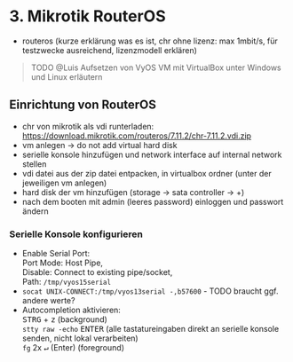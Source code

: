 # 3. Mikrotik RouterOS

* routeros (kurze erklärung was es ist, chr ohne lizenz: max 1mbit/s, für testzwecke ausreichend, lizenzmodell erklären)

> TODO @Luis Aufsetzen von VyOS VM mit VirtualBox unter Windows und Linux erläutern

## Einrichtung von RouterOS
- chr von mikrotik als vdi runterladen: https://download.mikrotik.com/routeros/7.11.2/chr-7.11.2.vdi.zip
- vm anlegen -> do not add virtual hard disk
- serielle konsole hinzufügen und network interface auf internal network stellen
- vdi datei aus der zip datei entpacken, in virtualbox ordner (unter der jeweiligen vm anlegen)
- hard disk der vm hinzufügen (storage -> sata controller -> +)
- nach dem booten mit admin (leeres password) einloggen und passwort ändern

### Serielle Konsole konfigurieren
- Enable Serial Port:  
  Port Mode: Host Pipe,  
  Disable: Connect to existing pipe/socket,  
  Path: `/tmp/vyos15serial`  
- `socat UNIX-CONNECT:/tmp/vyos13serial -,b57600`  - TODO braucht ggf. andere werte?
- Autocompletion aktivieren:  
  <kbd>STRG</kbd> + <kbd>z</kbd> (background)  
  `stty raw -echo` <kbd>ENTER</kbd> (alle tastatureingaben direkt an serielle konsole senden, nicht lokal verarbeiten)  
  `fg` 2x <kbd>&#x21b5;</kbd> (Enter) (foreground)
